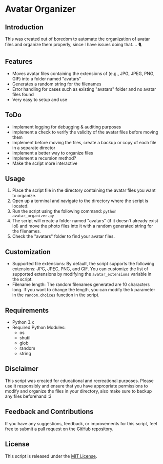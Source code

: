 # Avatar Organizer

## Introduction
This was created out of boredom to automate the organization of avatar files and organize them properly, since I have issues doing that.... 🐈

## Features
- Moves avatar files containing the extensions of (e.g., JPG, JPEG, PNG, GIF) into a folder named "avatars"
- Generates a random string for the filenames
- Error handling for cases such as existing "avatars" folder and no avatar files found
- Very easy to setup and use

## ToDo
- Implement logging for debugging & auditing purposes
- Implement a check to verify the validity of the avatar files before moving them
- Implement before moving the files, create a backup or copy of each file in a separate director
- Implement a better way to organize files
- Implement a recursion method?
- Make the script more interactive


## Usage
1. Place the script file in the directory containing the avatar files you want to organize.
2. Open up a terminal and navigate to the directory where the script is located.
3. Run the script using the following command: `python avatar_organizer.py`
4. The script will create a folder named "avatars" (if it doesn't already exist lol) and move the photo files into it with a random generated string for the filenames.
5. Check the "avatars" folder to find your avatar files.

## Customization
- Supported file extensions: By default, the script supports the following extensions: JPG, JPEG, PNG, and GIF. You can customize the list of supported extensions by modifying the `avatar_extensions` variable in the script.
- Filename length: The random filenames generated are 10 characters long. If you want to change the length, you can modify the `k` parameter in the `random.choices` function in the script.


## Requirements
- Python 3.x
- Required Python Modules:
  - os
  - shutil
  - glob
  - random
  - string

## Disclaimer
This script was created for educational and recreational purposes. Please use it responsibly and ensure that you have appropriate permissions to modify and organize the files in your directory, also make sure to backup any files beforehand :3

## Feedback and Contributions
If you have any suggestions, feedback, or improvements for this script, feel free to submit a pull request on the GitHub repository.

## License
This script is released under the [MIT License](LICENSE).
